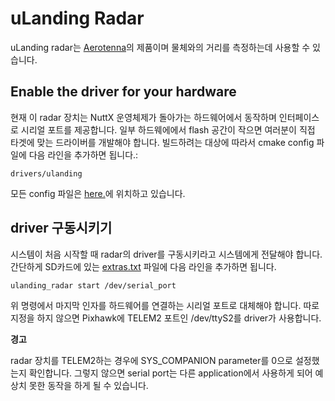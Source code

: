 # uLanding Radar

uLanding radar는 [Aerotenna](http://aerotenna.com/sensors/)의 제품이며 물체와의 거리를 측정하는데 사용할 수 있습니다.


## Enable the driver for your hardware
현재 이 radar 장치는 NuttX 운영체제가 돌아가는 하드웨어에서 동작하며 인터페이스로 시리얼 포트를 제공합니다. 일부 하드웨에에서 flash 공간이 작으면 여러분이 직접 타겟에 맞는 드라이버를 개발해야 합니다. 빌드하려는 대상에 따라서 cmake config 파일에 다음 라인을 추가하면 됩니다.:
```
drivers/ulanding
```

모든 config 파일은 [here.](https://github.com/PX4/Firmware/tree/master/cmake/configs)에 위치하고 있습니다.

## driver 구동시키기
시스템이 처음 시작할 때 radar의 driver를 구동시키라고 시스템에게 전달해야 합니다. 간단하게 SD카드에 있는 [extras.txt](advanced-system-startup.md) 파일에 다음 라인을 추가하면 됩니다.
```
ulanding_radar start /dev/serial_port
```

위 명령에서 마지막 인자를 하드웨어를 연결하는 시리얼 포트로 대체해야 합니다.
따로 지정을 하지 않으면 Pixhawk에 TELEM2 포트인 /dev/ttyS2를 driver가 사용합니다.

**경고**

radar 장치를 TELEM2하는 경우에 SYS_COMPANION parameter를 0으로 설정했는지 확인합니다. 그렇지 않으면 serial port는 다른 application에서 사용하게 되어 예상치 못한 동작을 하게 될 수 있습니다.
